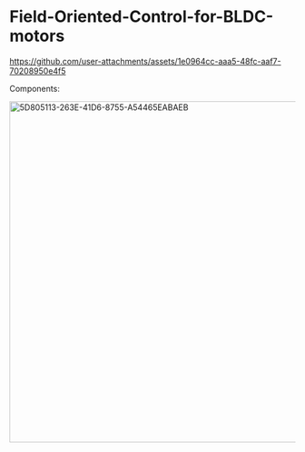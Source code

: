 # Field-Oriented-Control-for-BLDC-motors

https://github.com/user-attachments/assets/1e0964cc-aaa5-48fc-aaf7-70208950e4f5

Components:

<img width="600" alt="5D805113-263E-41D6-8755-A54465EABAEB" src="https://github.com/user-attachments/assets/5f19599c-c0d4-44da-b06d-7c912c754d89" />

